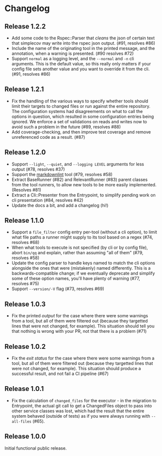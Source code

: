 # Changelog

## Release 1.2.2

* Add some code to the Rspec::Parser that _cleans_ the json of certain text that
  simplecov may write into the rspec json output. (#91, resolves #86)
* Include the name of the originating tool in the printed message, and the
  annotation, when a warning is presented. (#90 resolves #72)
* Support `normal` as a logging level, and the `--normal` and `-n` cli
  arguments. This is the default value, so this really only matters if your
  config file sets another value and you want to override it from the cli.
  (#91, resolves #86)

## Release 1.2.1

* Fix the handling of the various ways to specify whether tools should limit
  their targets to changed files or run against the entire repository. The
  configuration systems had disagreements on what to call the options in
  question, which resulted in some configuration entries being ignored. We
  enforce a set of validations on reads and writes now to avoid such a problem
  in the future (#89, resolves #88)
* Add coverage-checking, and then improve test coverage and remove unreferenced
  code as a result. (#87)

## Release 1.2.0

* Support `--light`, `--quiet`, and `--logging LEVEL` arguments for less output
  (#78, resolves #37)
* Support the [markdownlint](https://github.com/markdownlint/markdownlint) tool
  (#79, resolves #58)
* Extract BaseRunner (#82) and RelevantRunner (#83) parent classes from the tool
  runners, to allow new tools to be more easily implemented. (Resolves #81)
* Extract a Cli::Presenter from the Entrypoint, to simplify pending work on cli
  presentation (#84, resolves #42)
* Update the docs a bit, and add a changelog (hi!)

## Release 1.1.0

* Support a `file_filter` config entry per-tool (without a cli option), to limit
  what file paths a runner might supply to its tool based on a regex
  (#74, resolves #68)
* When what tools to execute is not specified (by cli or by config file), abort
  `bin/qq` and explain, rather than assuming "all of them" (#79, resolves #58)
* Update the config parser to handle keys named to match the cli options
  alongside the ones that were (mistakenly) named differently. This is a
  backwards-compatible change; if we eventually deprecate and simplify some of
  these option names, you'll have plenty of warning (#77, resolves #75)
* Support `--version/-V` flag (#73, resolves #69)

## Release 1.0.3

* Fix the printed _output_ for the case where there were some warnings from a
  tool, but all of them were filtered out (because they targetted lines that
  were not changed, for example). This situation should tell you that nothing
  is wrong with your PR, not that there is a problem (#71)

## Release 1.0.2

* Fix the _exit status_ for the case where there were some warnings from a
  tool, but all of them were filtered out (because they targetted lines that
  were not changed, for example). This situation should produce a successful
  result, and not fail a CI pipeline (#67)

## Release 1.0.1

* Fix the calculation of `changed_files` for the executor - in the migration
  to Entrypoint, the actual git call to get a ChangedFiles object to pass into
  other service classes was lost, which had the result that the entire system
  behaved (outside of tests) as if you were always running with `--all-files`
  (#65).

## Release 1.0.0

Initial functional public release.
